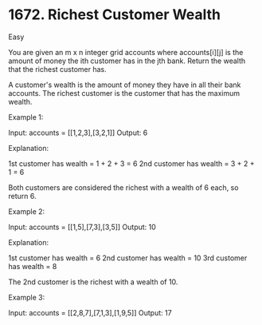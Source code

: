 # 1672. Richest Customer Wealth

Easy

You are given an m x n integer grid accounts where accounts[i][j] is the amount of money the i​​​​​​​​​​​th​​​​ customer has in the j​​​​​​​​​​​th​​​​ bank. Return the wealth that the richest customer has.

A customer's wealth is the amount of money they have in all their bank accounts. The richest customer is the customer that has the maximum wealth.

Example 1:

Input: accounts = [[1,2,3],[3,2,1]]
Output: 6

Explanation:

1st customer has wealth = 1 + 2 + 3 = 6
2nd customer has wealth = 3 + 2 + 1 = 6

Both customers are considered the richest with a wealth of 6 each, so return 6.

Example 2:

Input: accounts = [[1,5],[7,3],[3,5]]
Output: 10

Explanation:

1st customer has wealth = 6
2nd customer has wealth = 10
3rd customer has wealth = 8

The 2nd customer is the richest with a wealth of 10.

Example 3:

Input: accounts = [[2,8,7],[7,1,3],[1,9,5]]
Output: 17
